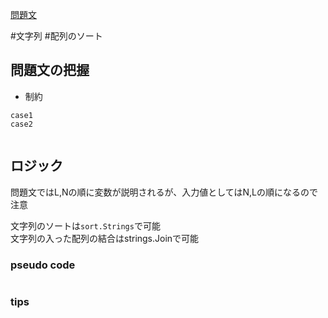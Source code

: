 [問題文](https://atcoder.jp/contests/abc042/tasks/abc042_b)

#文字列
#配列のソート

## 問題文の把握

- 制約

```
case1
case2


```

## ロジック

問題文ではL,Nの順に変数が説明されるが、入力値としてはN,Lの順になるので注意

文字列のソートは`sort.Strings`で可能  
文字列の入った配列の結合はstrings.Joinで可能

### pseudo code


```
```

### tips

